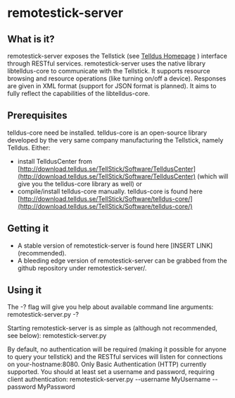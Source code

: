 # remotestick-server

## What is it?
remotestick-server exposes the Tellstick (see [Telldus Homepage](http://www.telldus.se) ) interface through RESTful services. remotestick-server uses the native library libtelldus-core to communicate with the Tellstick. It supports resource browsing and resource operations (like turning on/off a device). Responses are given in XML format (support for JSON format is planned). It aims to fully reflect the capabilities of the libtelldus-core.

## Prerequisites
telldus-core need be installed. telldus-core is an open-source library developed by the very same company manufacturing the Tellstick, namely Telldus.
Either:

 * install TelldusCenter from [http://download.telldus.se/TellStick/Software/TelldusCenter](http://download.telldus.se/TellStick/Software/TelldusCenter) (which will give you the telldus-core library as well) or 
 * compile/install telldus-core manually. telldus-core is found here [http://download.telldus.se/TellStick/Software/telldus-core/](http://download.telldus.se/TellStick/Software/telldus-core/)

## Getting it

 * A stable version of remotestick-server is found here [INSERT LINK] (recommended).
 * A bleeding edge version of remotestick-server can be grabbed from the github repository under remotestick-server/.

## Using it
The -? flag will give you help about available command line arguments:
    remotestick-server.py -?

Starting remotestick-server is as simple as (although not recommended, see below):
    remotestick-server.py

By default, no authentication will be required (making it possible for anyone to query your tellstick) and the RESTful services will listen for connections on your-hostname:8080. Only Basic Authentication (HTTP) currently supported.
You should at least set a username and password, requiring client authentication:
    remotestick-server.py --username MyUsername --password MyPassword
